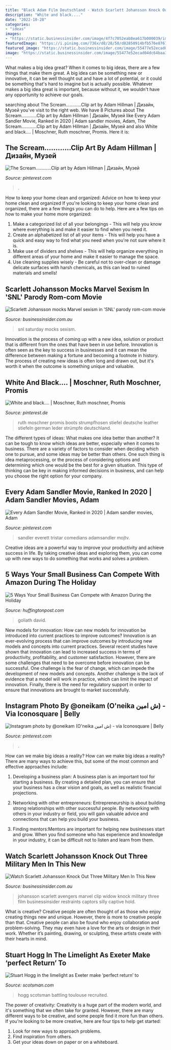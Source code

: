 ```yaml
---
title: "Black Adam Film Deutschland - Watch Scarlett Johansson Knock Out Three Military Men In This New"
description: "White and black...."
date: "2022-10-28"
categories:
- "ideas"
images:
- "https://static.businessinsider.com/image/4f7c7052eab8ea617b000039/image.jpg"
featuredImage: "https://i.pinimg.com/736x/d8/28/50/d82850914bfb576e8767378782709cd1.jpg"
featured_image: "https://static.businessinsider.com/image/55477e52ecad04dc64baa38f/image.jpg"
image: "https://static.businessinsider.com/image/55477e52ecad04dc64baa38f/image.jpg"
---
```



What makes a big idea great?
When it comes to big ideas, there are a few things that make them great. A big idea can be something new or innovative, it can be well thought out and have a lot of potential, or it could be something that's hard to imagine but is actually possible. Whatever makes a big idea great is important, because without it, we wouldn't have any opportunity to achieve our goals.

	

		
searching about The Scream............Clip art by Adam Hillman | Дизайн, Музей you've visit to the right web. We have 8 Pictures about The Scream............Clip art by Adam Hillman | Дизайн, Музей like Every Adam Sandler Movie, Ranked in 2020 | Adam sandler movies, Adam, The Scream............Clip art by Adam Hillman | Дизайн, Музей and also White and black.... | Moschner, Ruth moschner, Promis. Here it is:
		
    
## The Scream............Clip Art By Adam Hillman | Дизайн, Музей

<img loading=lazy src="https://i.pinimg.com/736x/d8/28/50/d82850914bfb576e8767378782709cd1.jpg" onerror="this.onerror=null;this.src='https://tse1.mm.bing.net/th?id=OIP.lyojOHIx2nHao00MG4voMwHaJM&amp;pid=15.1';" alt="The Scream............Clip art by Adam Hillman | Дизайн, Музей">

_Source: pinterest.com_

>. 

	

How to keep your home clean and organized: Advice on how to keep your home clean and organized
If you're looking to keep your home clean and organized, there are a few things you can do to help. Here are a few tips on how to make your home more organized: 
1. Make a categorized list of all your belongings - This will help you know where everything is and make it easier to find when you need it. 
2. Create an alphabetized list of all your items - This will help you have a quick and easy way to find what you need when you're not sure where it is. 
3. Make use of dividers and shelves - This will help organize everything in different areas of your home and make it easier to manage the space. 
4. Use cleaning supplies wisely - Be careful not to over-clean or damage delicate surfaces with harsh chemicals, as this can lead to ruined materials and smells!

    
## Scarlett Johansson Mocks Marvel Sexism In &#039;SNL&#039; Parody Rom-com Movie

<img loading=lazy src="https://static.businessinsider.com/image/55477e52ecad04dc64baa38f/image.jpg" onerror="this.onerror=null;this.src='https://tse2.mm.bing.net/th?id=OIP.Jr5fzCnREOu7GqI3koK-RwHaDs&amp;pid=15.1';" alt="Scarlett Johansson mocks Marvel sexism in &#039;SNL&#039; parody rom-com movie">

_Source: businessinsider.com.au_

>snl saturday mocks sexism. 

	

Innovation is the process of coming up with a new idea, solution or product that is different from the ones that have been in use before. Innovation is often seen as the key to success in businesses and it can mean the difference between making a fortune and becoming a footnote in history. The process of creating new ideas is often long and drawn out, but it's worth it when the outcome is something unique and valuable.

    
## White And Black.... | Moschner, Ruth Moschner, Promis

<img loading=lazy src="https://i.pinimg.com/originals/51/cb/91/51cb916658d7216e0a2a0eb214503784.jpg" onerror="this.onerror=null;this.src='https://tse3.mm.bing.net/th?id=OIP.Cev68Q3d0UbSB0srXNxNLgHaOy&amp;pid=15.1';" alt="White and black.... | Moschner, Ruth moschner, Promis">

_Source: pinterest.de_

>ruth moschner promis boots strumpfhosen stiefel deutsche leather stiefeln german leder strümpfe deutschland. 

	

The different types of ideas: What makes one idea better than another?
It can be tough to know which ideas are better, especially when it comes to business. There are a variety of factors to consider when deciding which one to pursue, and some ideas may be better than others. One such thing is idea metaprocessing, or the process of considering options and determining which one would be the best for a given situation. This type of thinking can be key in making informed decisions in business, and can help you choose the right option for your company.

    
## Every Adam Sandler Movie, Ranked In 2020 | Adam Sandler Movies, Adam

<img loading=lazy src="https://i.pinimg.com/originals/43/6e/ee/436eee5756b584c0c81afbbc96c301a8.jpg" onerror="this.onerror=null;this.src='https://tse4.mm.bing.net/th?id=OIP.Q127ri3W7QaDRBzqfEZdbQHaLO&amp;pid=15.1';" alt="Every Adam Sandler Movie, Ranked in 2020 | Adam sandler movies, Adam">

_Source: pinterest.com_

>sandler everett tristar comedians adamsandler mojtv. 

	

Creative ideas are a powerful way to improve your productivity and achieve success in life. By taking creative ideas and exploring them, you can come up with new ways to do something that works and solves a problem.

    
## 5 Ways Your Small Business Can Compete With Amazon During The Holiday

<img loading=lazy src="http://i.huffpost.com/gen/1371820/thumbs/o-DAVID-GOLIATH-facebook.jpg" onerror="this.onerror=null;this.src='https://tse4.mm.bing.net/th?id=OIP.QjlFG9yXVp5_LNKEm_zLWQHaDt&amp;pid=15.1';" alt="5 Ways Your Small Business Can Compete with Amazon During the Holiday">

_Source: huffingtonpost.com_

>goliath david. 

	

New models for innovation: How can new models for innovation be introduced into current practices to improve outcomes?
Innovation is an ever-evolving process that can improve outcomes by introducing new models and concepts into current practices. Several recent studies have shown that innovation can lead to increased success in terms of productivity, profitability, and customer satisfaction. However, there are some challenges that need to be overcome before innovation can be successful. One challenge is the fear of change, which can impede the development of new models and concepts. Another challenge is the lack of evidence that a model will work in practice, which can limit the impact of innovation. Finally, there is the need for regulatory support in order to ensure that innovations are brought to market successfully.

    
## Instagram Photo By @oneikam (O&#039;neika ش امين) - Via Iconosquare | Belly

<img loading=lazy src="https://i.pinimg.com/originals/2f/60/a3/2f60a310f1b53b20b49983430c62ca90.jpg" onerror="this.onerror=null;this.src='https://tse1.mm.bing.net/th?id=OIP.kJNlIhkGbHEV68jvCzwgGQHaHa&amp;pid=15.1';" alt="Instagram photo by @oneikam (O&#039;neika ش امين) - via Iconosquare | Belly">

_Source: pinterest.com_

>. 

	

How can we make big ideas a reality?
How can we make big ideas a reality? There are many ways to achieve this, but some of the most common and effective approaches include:
1. Developing a business plan: A business plan is an important tool for starting a business. By creating a detailed plan, you can ensure that your business has a clear vision and goals, as well as realistic financial projections.

2. Networking with other entrepreneurs: Entrepreneurship is about building strong relationships with other successful people. By networking with others in your industry or field, you will gain valuable advice and connections that can help you build your business.

3. Finding mentors:Mentors are important for helping new businesses start and grow. When you find someone who has experience and knowledge in your industry, it can be difficult not to listen and learn from them.


    
## Watch Scarlett Johansson Knock Out Three Military Men In This New

<img loading=lazy src="https://static.businessinsider.com/image/4f7c7052eab8ea617b000039/image.jpg" onerror="this.onerror=null;this.src='https://tse3.mm.bing.net/th?id=OIP.cqizMOFcfUI4k8tw2OTfsAAAAA&amp;pid=15.1';" alt="Watch Scarlett Johansson Knock Out Three Military Men In This New">

_Source: businessinsider.com.au_

>johansson scarlett avengers marvel clip widow knock military three film businessinsider restraints captors silly captive hold. 

	

What is creative?
Creative people are often thought of as those who enjoy creating things new and unique. However, there is more to creative people than that. Creative people can also be found who enjoy collaboration and problem-solving. They may even have a love for the arts or design in their work. Whether it’s painting, drawing, or sculpting, these artists create with their hearts in mind.

    
## Stuart Hogg In The Limelight As Exeter Make ‘perfect Return’ To

<img loading=lazy src="https://www.scotsman.com/webimg/RUxNODg1MTI2Mzk=.jpg" onerror="this.onerror=null;this.src='https://tse1.mm.bing.net/th?id=OIP.80eDQTCZcbJi_1RX3OsumAHaES&amp;pid=15.1';" alt="Stuart Hogg in the limelight as Exeter make ‘perfect return’ to">

_Source: scotsman.com_

>hogg scotsman battling toulouse recruited. 

	

The power of creativity:
Creativity is a huge part of the modern world, and it's something that we often take for granted. However, there are many different ways to be creative, and some people find it more fun than others. If you're looking to be more creative, here are four tips to help get started:
1. Look for new ways to approach problems.
2. Find inspiration from others.
3. Get your ideas down on paper or on a whiteboard.

